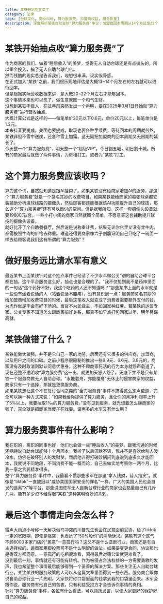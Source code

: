 ```yaml
---
title: 某铁开始割韭菜了
category: 法律
tags: [台球文化, 商业纠纷, 算力服务费, 加盟商权益, 服务质量]
description: 深度解析某铁自助台球'算力服务费'争议：加盟商回本周期从14个月延至22个月，20元订单增收1.2元服务费。揭露未提供AI设备却强制收费的台球行业潜规则，6000家门店维权指南与投资风险预警，创业者必看的加盟商权益保护实操建议。
---
```

# 某铁开始抽点收“算力服务费”了
作为商家的我们，做着“睡后收入”的美梦，觉得无人自助台球还是有点搞头的，所以重金投入，搞了无人自助台球门店。  
然而残酷的现实总是告诉我们，理想很丰满，现实很骨感。  
在正式加入“某铁”之前，我们很乐观地评估是大概13~14个月左右的左右就可以进行回本。  
但是根据实际营收数据来讲，是大概20~22个月左右才能够回本。  
这个事情本来也可以忍了，做生意就图一个和气生财。  
没想到某铁不做人，在过年前突然发出一个声明，要在2025年3月1日开始就“算力服务费”进行营收抽点。  
大概计算公式是这样的——每笔单价20元以下0.6元，单价20元以上，每笔单价是1.2元。  
本来抖音要提成，美团也要提成，取现也要各种手续费，等待回本的周期就煎熬，某铁非但不雪中送炭，还各种雪上加霜。这无疑把加盟商的回本周期又无限期的延长了。  
今天整一个“算力服务费”，明天整一个“超级VIP”，今日割五城，明日割十城。所有的商家最后就做了两件事情，为房租打工，或者为“某铁”打工。  
# 这个算力服务费应该收吗？
算力这个词，自然就知道是跟AI挂钩了。如果某铁没有给商家增加AI的服务，那这个“算力服务费”就是一个莫名其妙的收费项目。如果某铁能给商家的每张球桌都安装辅助分析进球线路的摄像头，然后顾客都还能根据该AI功能提升自己的球技，那么这个“算力服务费”还有可以商讨的空间。但是据我所知，这样一套摄像头设备就要19800元/套。一些小打小闹的商家自然就图个简单，不愿意买这套辅助提升球技的摄像头设备。  
就好比开了个自助餐餐厅，然后说是说称重计费，结果无论你店里又没有卖牛肉，都得按照牛肉的价格去称重。难道还得要商家像六子剖腹证明自己只吃了一碗面一样去给顾客说我们这有所谓的“算力服务”？  
# 做好服务远比请水军有意义
最近某书上面某铁针对这个抽点事件已经请了不少水军做公关“别的自助台球平台都在抽，这个平台服务这么好，抽点也是合理的了。"我不仅想到我不是药神里面的一句话“这个药好不好，我这个吃药的人还不知道吗？”那些某书上面的水军就是一些没有坐着说话的人（站着说话不腰疼），没有意识到一点：服务商莫名其妙的给加盟商增加收费项目的时候，最后这笔收入就变成了消费者需要额外支付的钱，为虎作伥是不会有好下场的。当官不为民做主，不如回家种红薯。若某铁的运营专家，公关专家不知道怎么跟商家搞好关系，那真不如早点打包回家过年，明年另谋高就。  
# 某铁做错了什么？
某铁能做大做强，并不是它自己一家的功劳，后面还有它很多的供应商，加盟商，以及用户之间的口碑。之前小程序很隐秘的推出一些9.9元、6.6元、3.8元的，商家没有及时取消则默认同意优惠券，这种不顾商家死活的行为本身就怨声载道了，现在还整不透明收“算力服务费”这一出，就更加天怒人怨了。天底下并不是只有某铁一个服务商做无人自助台球。"水能载舟，亦能覆舟"无休止的侵害商家的权益，商家只有一个选择，那就是更换服务商。  
如果某铁想让这个不在签订合同之类的"全力服务费"事件不搞得这么怨声载道，完全可以换一种方式来说：“如果我给你提供了算力服务，且让你的月净利润率上升了5%以上，我要抽取1‰的算力服务费。”没有见到服务，就光想着怎么赚商家的钱了，完全就是把商家当傻子在戏耍。请再多的水军又有什么用？  
# 算力服务费事件有什么影响？
我在职的，离职的同事也好，他们也会做一些“睡后收入”的美梦。跟我沟通的时候还期待说自助台球能够十个月回本。我听了以后沉默不语，我并不是喜欢给别人泼冷水，仿佛在破坏别人的发财梦。然后他非得打破砂锅问到底说到底多久才能回本，我就说不同地段，不同消费不能一概而论，自己去做实地考察你一两个月，比我一家之言要精准得多。  
整个“算力服务费”事件中，我最看不惯那些水军在那里“拿人钱财，替人挡灾”。就像是“tiktok”一直被冠以"威胁美国国家安全的罪名"一样，广大的美国人民也会自发的逃离“X”等平台。那些试图进军无人自助台球行业的商家也会掂量自己有几斤几两，能有多少资本经得起“某铁”这种某明奇妙的背刺。
# 最后这个事情走向会怎么样？
雷声大雨点小号称一天解决俄乌冲突的川普先生也会在民意面前妥协，给了tiktok一定的宽限期，即使是强盗，也表达了"50%股份"的清晰诉求。某铁有这个底气不顾6000多家门店的“民意”一意孤行吗？这又不是什么垄断行业，商家还是有自主选择权的，逼商家用脚投票可不是什么明智的做法。如果要变更合同，协议那也是得双方都同意，一意孤行的吃相很难看，闹得最后对簿公堂就更难看了。  
没到最后一刻，事情就还有可能有转机。作为被侵占合法权益的一方需要勇敢的发声，我也希望整个事情最后能够得到一个妥善的解决方案。那些关注无人自助台球行业，关注某铁的服务政策的人可以从这篇文章里面得到一些东西。服务商会跟你说自助台球行业一片光明，大家快将你口袋里面的钱拿到我的口袋里面来。水军会跟你说，服务商有他自己的苦衷，只有利益受损方才会告诉你事情的真相。  
针对“算力服务费”事件，各位有什么看法，可以踊跃发言，以便大家更好的保护好自己的权益。  


